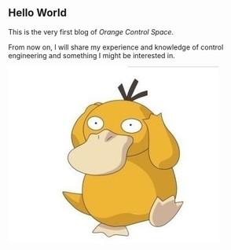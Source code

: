## Hello World
This is the very first blog of *Orange Control Space*. 

From now on, I will share my experience and knowledge of control engineering and something I might be interested in.

<img src="https://github.com/sidney-hrlin/sidney-hrlin.github.io/blob/main/assets/img/kedaya.jpg">
